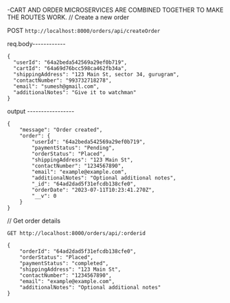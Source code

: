 

-CART AND ORDER MICROSERVICES ARE COMBINED TOGETHER TO MAKE THE ROUTES WORK.
// Create a new order

POST 
``` http://localhost:8000/orders/api/createOrder ```

req.body------------
```
{
  "userId": "64a2beda542569a29ef0b719",
  "cartId": "64a69d76bcc598ca462fb34a",
  "shippingAddress": "123 Main St, sector 34, gurugram",
  "contactNumber": "993732718278",
  "email": "sumesh@gmail.com",
  "additionalNotes": "Give it to watchman"
}
```

output -----------------
```
{
    "message": "Order created",
    "order": {
        "userId": "64a2beda542569a29ef0b719",
        "paymentStatus": "Pending",
        "orderStatus": "Placed",
        "shippingAddress": "123 Main St",
        "contactNumber": "1234567890",
        "email": "example@example.com",
        "additionalNotes": "Optional additional notes",
        "_id": "64ad2dad5f31efcdb138cfe0",
        "orderDate": "2023-07-11T10:23:41.270Z",
        "__v": 0
    }
}
```
// Get order details
```
GET http://localhost:8000/orders/api/:orderid
```
```
{
    "orderId": "64ad2dad5f31efcdb138cfe0",
    "orderStatus": "Placed",
    "paymentStatus": "completed",
    "shippingAddress": "123 Main St",
    "contactNumber": "1234567890",
    "email": "example@example.com",
    "additionalNotes": "Optional additional notes"
}
```
